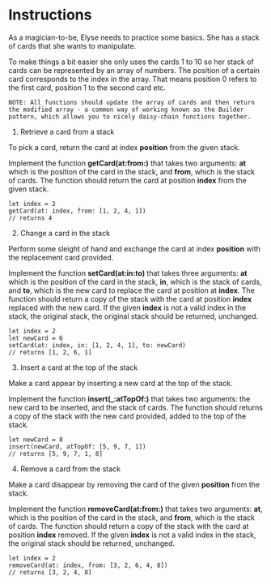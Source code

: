 #  Instructions

As a magician-to-be, Elyse needs to practice some basics. She has a stack of cards that she wants to manipulate.

To make things a bit easier she only uses the cards 1 to 10 so her stack of cards can be represented by an array of numbers. The position of a certain card corresponds to the index in the array. That means position 0 refers to the first card, position 1 to the second card etc.

    NOTE: All functions should update the array of cards and then return the modified array - a common way of working known as the Builder pattern, which allows you to nicely daisy-chain functions together.

1. Retrieve a card from a stack

To pick a card, return the card at index **position** from the given stack.

Implement the function **getCard(at:from:)** that takes two arguments: **at** which is the position of the card in the stack, and **from**, which is the stack of cards. The function should return the card at position **index** from the given stack.

    let index = 2
    getCard(at: index, from: [1, 2, 4, 1])
    // returns 4

2. Change a card in the stack

Perform some sleight of hand and exchange the card at index **position** with the replacement card provided.

Implement the function **setCard(at:in:to)** that takes three arguments: **at** which is the position of the card in the stack, **in**, which is the stack of cards, and **to**, which is the new card to replace the card at position at **index**. The function should return a copy of the stack with the card at position **index** replaced with the new card. If the given **index** is not a valid index in the stack, the original stack, the original stack should be returned, unchanged.

    let index = 2
    let newCard = 6
    setCard(at: index, in: [1, 2, 4, 1], to: newCard)
    // returns [1, 2, 6, 1]

3. Insert a card at the top of the stack

Make a card appear by inserting a new card at the top of the stack.

Implement the function **insert(\_:atTopOf:)** that takes two arguments: the new card to be inserted, and the stack of cards. The function should returns a copy of the stack with the new card provided, added to the top of the stack.

    let newCard = 8
    insert(newCard, atTopOf: [5, 9, 7, 1])
    // returns [5, 9, 7, 1, 8]

4. Remove a card from the stack

Make a card disappear by removing the card of the given **position** from the stack.

Implement the function **removeCard(at:from:)** that takes two arguments: **at**, which is the position of the card in the stack, and **from**, which is the stack of cards. The function should return a copy of the stack with the card at position **index** removed. If the given **index** is not a valid index in the stack, the original stack should be returned, unchanged.

    let index = 2
    removeCard(at: index, from: [3, 2, 6, 4, 8])
    // returns [3, 2, 4, 8]

